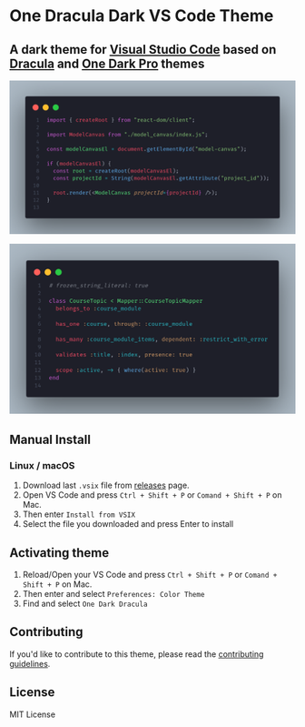 # One Dracula Dark VS Code Theme

## A dark theme for [Visual Studio Code](http://code.visualstudio.com) based on [Dracula](https://github.com/dracula/visual-studio-code) and [One Dark Pro](https://github.com/Binaryify/OneDark-Pro) themes

![Screenshot JS](https://raw.githubusercontent.com/Wilfison/one-dark-dracula/master/imgs/preview-js.png)

![Screenshot JS](https://raw.githubusercontent.com/Wilfison/one-dark-dracula/master/imgs/preview-rb.png)

<!-- ## Install using Command Palette

1. Go to View -> Command Palette or press `Ctrl + Shift + P` or `Comand + Shift + P` on Mac.
2. Then enter `Install Extension`
3. Write `One Dracula Dark`
4. Select it or press Enter to install -->

## Manual Install

### Linux / macOS

1. Download last `.vsix` file from [releases](https://github.com/Wilfison/one-dark-dracula/releases) page.
2. Open VS Code and press `Ctrl + Shift + P` or `Comand + Shift + P` on Mac.
3. Then enter `Install from VSIX`
4. Select the file you downloaded and press Enter to install

## Activating theme

1. Reload/Open your VS Code and press `Ctrl + Shift + P` or `Comand + Shift + P` on Mac.
2. Then enter and select `Preferences: Color Theme`
3. Find and select `One Dark Dracula`

## Contributing

If you'd like to contribute to this theme, please read the [contributing guidelines](./CONTRIBUTING.md).

## License

MIT License
